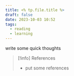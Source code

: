 ```yaml
---
title: <% tp.file.title %>
draft: false
date: 2023-10-03 10:52
tags:
  - reading
  - learning
---
```


write some quick thoughts

> [!info] References
> - put some references
